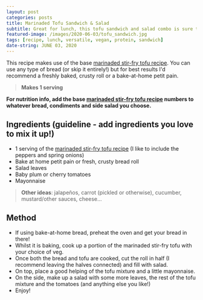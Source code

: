 ```yaml
---
layout: post
categories: posts
title: Marinaded Tofu Sandwich & Salad 
subtitle: Great for lunch, this tofu sandwich and salad combo is sure to hit the spot!
featured-image: /images/2020-06-03/tofu_sandwich.jpg
tags: [recipe, lunch, versatile, vegan, protein, sandwich]
date-string: JUNE 03, 2020
---
```


This recipe makes use of the base [marinaded stir-fry tofu recipe](./marinaded-tofu.html). You can use any type of bread (or skip it entirely!) but for best results I'd recommend a freshly baked, crusty roll or a bake-at-home petit pain.

>**Makes 1 serving**

**For nutrition info, add the base [marinaded stir-fry tofu recipe](./marinaded-tofu.html) numbers to whatever bread, condiments and side salad you choose.**

## Ingredients (guideline - add ingredients you love to mix it up!)

- 1 serving of the [marinaded stir-fry tofu recipe](./marinaded-tofu.html) (I like to include the peppers and spring onions)
- Bake at home petit pain or fresh, crusty bread roll
- Salad leaves
- Baby plum or cherry tomatoes
- Mayonnaise

>**Other ideas**: jalapeños, carrot (pickled or otherwise), cucumber, mustard/other sauces, cheese...

## Method

- If using bake-at-home bread, preheat the oven and get your bread in there!
- Whilst it is baking, cook up a portion of the marinaded stir-fry tofu with your choice of veg.
- Once both the bread and tofu are cooked, cut the roll in half (I recommend leaving the halves connected) and fill with salad.
- On top, place a good helping of the tofu mixture and a little mayonnaise.
- On the side, make up a salad with some more leaves, the rest of the tofu mixture and the tomatoes (and anything else you like!)
- Enjoy!
